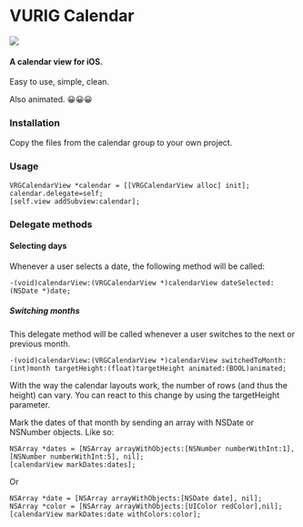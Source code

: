 VURIG Calendar
=====================
![](https://github.com/faimin/VRGCalendarView/blob/master/Screenshot%202013.12.17%2013.48.51.png)

#### A calendar view for iOS.
Easy to use, simple, clean.

Also animated. 😀😀😀

### Installation
Copy the files from the calendar group to your own project.

### Usage

```objc
VRGCalendarView *calendar = [[VRGCalendarView alloc] init];
calendar.delegate=self;
[self.view addSubview:calendar];
```

### Delegate methods

#### Selecting days
Whenever a user selects a date, the following method will be called:

```objc
-(void)calendarView:(VRGCalendarView *)calendarView dateSelected:(NSDate *)date;
```

##### Switching months
This delegate method will be called whenever a user switches to the next or previous month.  

```objc
-(void)calendarView:(VRGCalendarView *)calendarView switchedToMonth:(int)month targetHeight:(float)targetHeight animated:(BOOL)animated;
```

With the way the calendar layouts work, the number of rows (and thus the height) can vary. You can react to this change by using the targetHeight parameter.

Mark the dates of that month by sending an array with NSDate or NSNumber objects. Like so:

```objc
NSArray *dates = [NSArray arrayWithObjects:[NSNumber numberWithInt:1], [NSNumber numberWithInt:5], nil];
[calendarView markDates:dates];
```

Or 

```objc
NSArray *date = [NSArray arrayWithObjects:[NSDate date], nil];
NSArray *color = [NSArray arrayWithObjects:[UIColor redColor],nil];
[calendarView markDates:date withColors:color];
```




	
